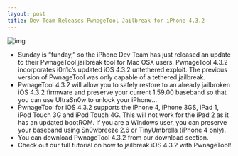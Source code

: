 ```yaml
---
layout: post
title: Dev Team Releases PwnageTool Jailbreak for iPhone 4.3.2
---
```

![img](http://media.idownloadblog.com/wp-content/uploads/2011/02/PwnageTool-Select-iPhone.png)
* Sunday is “funday,” so the iPhone Dev Team has just released an update to their PwnageTool jailbreak tool for Mac OSX users. PwnageTool 4.3.2 incorporates i0n1c’s updated iOS 4.3.2 untethered exploit. The previous version of PwnageTool was only capable of a tethered jailbreak.
* PwnageTool 4.3.2 will allow you to safely restore to an already jailbroken iOS 4.3.2 firmware and preserve your current 1.59.00 baseband so that you can use UltraSn0w to unlock your iPhone… 
* PwnageTool for iOS 4.3.2 supports the iPhone 4, iPhone 3GS, iPad 1, iPod Touch 3G and iPod Touch 4G. This will not work for the iPad 2 as it has an updated bootROM. If you are a Windows user, you can preserve your baseband using Sn0wbreeze 2.6 or TinyUmbrella (iPhone 4 only).
* You can download PwnageTool 4.3.2 from our download section.
* Check out our full tutorial on how to jailbreak iOS 4.3.2 with PwnageTool!

